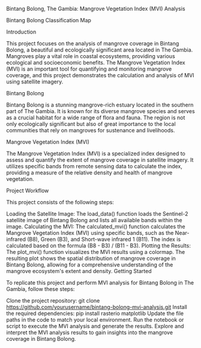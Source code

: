 Bintang Bolong, The Gambia: Mangrove Vegetation Index (MVI) Analysis

Bintang Bolong Classification Map

Introduction

This project focuses on the analysis of mangrove coverage in Bintang Bolong, a beautiful and ecologically significant area located in The Gambia. Mangroves play a vital role in coastal ecosystems, providing various ecological and socioeconomic benefits. The Mangrove Vegetation Index (MVI) is an important tool for quantifying and monitoring mangrove coverage, and this project demonstrates the calculation and analysis of MVI using satellite imagery.

Bintang Bolong

Bintang Bolong is a stunning mangrove-rich estuary located in the southern part of The Gambia. It is known for its diverse mangrove species and serves as a crucial habitat for a wide range of flora and fauna. The region is not only ecologically significant but also of great importance to the local communities that rely on mangroves for sustenance and livelihoods.

Mangrove Vegetation Index (MVI)

The Mangrove Vegetation Index (MVI) is a specialized index designed to assess and quantify the extent of mangrove coverage in satellite imagery. It utilizes specific bands from remote sensing data to calculate the index, providing a measure of the relative density and health of mangrove vegetation.

Project Workflow

This project consists of the following steps:

Loading the Satellite Image: The load_data() function loads the Sentinel-2 satellite image of Bintang Bolong and lists all available bands within the image.
Calculating the MVI: The calculated_mvi() function calculates the Mangrove Vegetation Index (MVI) using specific bands, such as the Near-infrared (B8), Green (B3), and Short-wave infrared 1 (B11). The index is calculated based on the formula (B8 - B3) / (B11 - B3).
Plotting the Results: The plot_mvi() function visualizes the MVI results using a colormap. The resulting plot shows the spatial distribution of mangrove coverage in Bintang Bolong, allowing for a comprehensive understanding of the mangrove ecosystem's extent and density.
Getting Started

To replicate this project and perform MVI analysis for Bintang Bolong in The Gambia, follow these steps:

Clone the project repository: git clone https://github.com/yourusername/bintang-bolong-mvi-analysis.git
Install the required dependencies: pip install rasterio matplotlib
Update the file paths in the code to match your local environment.
Run the notebook or script to execute the MVI analysis and generate the results.
Explore and interpret the MVI analysis results to gain insights into the mangrove coverage in Bintang Bolong.

